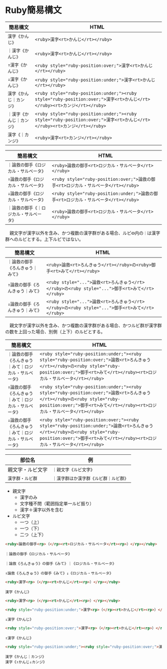# Ruby簡易構文

簡易構文|HTML
--------|----
`漢字《かんじ》`|`<ruby>漢字<rt>かんじ</rt></ruby>`
`｜漢字《かんじ》`|`<ruby>漢字<rt>かんじ</rt></ruby>`
`↑漢字《かんじ》`|`<ruby style="ruby-position:over;">漢字<rt>かんじ</rt></ruby>`
`↓漢字《かんじ》`|`<ruby style="ruby-position:under;">漢字<rt>かんじ</rt></ruby>`
`漢字《かんじ｜カンジ》`|`<ruby style="ruby-position:under;"><ruby style="ruby-position:over;">漢字<rt>かんじ</rt></ruby><rt>カンジ</rt></ruby>`
`｜漢字《かんじ｜カンジ》`|`<ruby style="ruby-position:under;"><ruby style="ruby-position:over;">漢字<rt>かんじ</rt></ruby><rt>カンジ</rt></ruby>`
`漢字《｜カンジ》`|`<ruby>漢字<rt>カンジ</rt></ruby>`

簡易構文|HTML
--------|----
`｜論救の御手《ロジカル・サルベータ》`|`<ruby>論救の御手<rt>ロジカル・サルベータ</rt></ruby>`
`↑論救の御手《ロジカル・サルベータ》`|`<ruby style="ruby-position:over;">論救の御手<rt>ロジカル・サルベータ</rt></ruby>`
`↓論救の御手《ロジカル・サルベータ》`|`<ruby style="ruby-position:under;">論救の御手<rt>ロジカル・サルベータ</rt></ruby>`
`｜論救の御手《｜ロジカル・サルベータ》`|`<ruby>論救の御手<rt>ロジカル・サルベータ</rt></ruby>`

　親文字が漢字以外を含み、かつ複数の漢字群がある場合、ルビ`《》`内の`｜`は漢字群へのルビとする。上下ルビではない。

簡易構文|HTML
--------|----
`｜論救の御手《ろんきゅう｜みて》`|`<ruby>論救<rt>ろんきゅう</rt></ruby>の<ruby>御手<rt>みて</rt></ruby>`
`↑論救の御手《ろんきゅう｜みて》`|`<ruby style="...">論救<rt>ろんきゅう</rt></ruby>の<ruby style="...">御手<rt>みて</rt></ruby>`
`↓論救の御手《ろんきゅう｜みて》`|`<ruby style="...">論救<rt>ろんきゅう</rt></ruby>の<ruby style="...">御手<rt>みて</rt></ruby>`

　親文字が漢字以外を含み、かつ複数の漢字群がある場合、かつルビ群が漢字群の数を上回った場合、別側（上下）のルビとする。

簡易構文|HTML
--------|----
`｜論救の御手《ろんきゅう｜みて｜ロジカル・サルベータ》`|`<ruby style="ruby-position:under;"><ruby style="ruby-position:over;">論救<rt>ろんきゅう</rt></ruby>の<ruby style="ruby-position:over;">御手<rt>みて</rt></ruby><rt>ロジカル・サルベータ</rt></ruby>`
`↑論救の御手《ろんきゅう｜みて｜ロジカル・サルベータ》`|`<ruby style="ruby-position:under;"><ruby style="ruby-position:over;">論救<rt>ろんきゅう</rt></ruby>の<ruby style="ruby-position:over;">御手<rt>みて</rt></ruby><rt>ロジカル・サルベータ</rt></ruby>`
`↓論救の御手《ろんきゅう｜みて｜ロジカル・サルベータ》`|`<ruby style="ruby-position:over;"><ruby style="ruby-position:under;">論救<rt>ろんきゅう</rt></ruby>の<ruby style="ruby-position:over;">御手<rt>みて</rt></ruby><rt>ロジカル・サルベータ</rt></ruby>`

部位名|例
------|--
親文字・ルビ文字|`｜親文字《ルビ文字》`
`漢字群・ルビ群`|`｜漢字群ほか漢字群《ルビ群｜ルビ群》`

* 親文字
    * 漢字のみ
    * 文字種不問（範囲指定単一ルビ振り）
    * 漢字＋漢字以外を含む
* ルビ文字
    * 一つ（上）
    * 一つ（下）
    * 二つ（上下）



```html
<ruby>論救の御手<rp>（</rp><rt>ロジカル・サルベータ</rt><rp>）</rp></ruby>
```
```
｜論救の御手《ロジカル・サルベータ》
```
```
｜論救《ろんきゅう》の御手《みて》｜《ロジカル・サルベータ》
```
```
↑論救《ろんきゅう》の御手《みて》↓《ロジカル・サルベータ》
```
```html
<ruby>漢字<rp>（</rp><rt>かんじ</rt><rp>）</rp></ruby>
```
```
漢字《かんじ》
```
```html
<ruby>漢字<rp>（</rp><rt>かんじ</rt><rp>）</rp></ruby>
```
```html
<ruby style="ruby-position:under;">漢字<rp>（</rp><rt>かんじ</rt><rp>）</rp></ruby>
```
```
↓漢字《かんじ》
```
```html
<ruby style="ruby-position:over;">漢字<rp>（</rp><rt>かんじ</rt><rp>）</rp></ruby>
```
```
↑漢字《かんじ》
```

```html
<ruby style="ruby-position:under;"><ruby style="ruby-position:over;">漢字<rt>かんじ</rt></ruby><rt>カンジ</rt></ruby>
```
```
漢字《かんじ｜カンジ》
漢字《↑かんじ↓カンジ》
```

